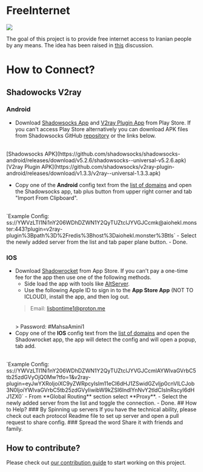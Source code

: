 # FreeInternet

[![](https://dcbadge.vercel.app/api/server/ggDH3G8ng2?style=plastic)](https://discord.gg/ggDH3G8ng2)

The goal of this project is to provide free internet access to Iranian people by any means. The idea has been raised in [this](https://github.com/WeAreMahsaAmini/Core/discussions/62) discussion.

# How to Connect?
## Shadowocks V2ray
### Android
- Download  [Shadowsocks App](https://play.google.com/store/apps/details?id=com.github.shadowsocks) and [V2ray Plugin App](https://play.google.com/store/apps/details?id=com.github.shadowsocks.plugin.v2ray)  from Play Store.
If you can't access Play Store alternatively you can download APK files from Shadowsocks GitHub [repository](https://github.com/shadowsocks) or the links below.
<br />
[Shadowsocks APK](https://github.com/shadowsocks/shadowsocks-android/releases/download/v5.2.6/shadowsocks--universal-v5.2.6.apk)
<br />
 [V2ray Plugin APK](https://github.com/shadowsocks/v2ray-plugin-android/releases/download/v1.3.3/v2ray--universal-1.3.3.apk)

- Copy one of the **Android** config text from the [list of domains](protocols/shadowsocks-v2ray-tls/CONFIGS.md) and open the Shadowsocks app, tab plus button from upper right corner and tab "Import From Clipboard".
<br />
`Example Config:
ss://YWVzLTI1Ni1nY206WDhDZWN1Y2QyTUZtclJYVGJCcmk@aiohekl.monster:443?plugin=v2ray-plugin%3Bpath%3D%2Fredis%3Bhost%3Daiohekl.monster%3Btls`
- Select the newly added server from the list and tab paper plane button.
- Done.

### IOS
- Download [Shadowrocket](https://apps.apple.com/us/app/shadowrocket/id932747118) from App Store. If you can't pay a one-time fee for the app then use one of the following methods.
     - Side load the app with tools like [AltServer](https://altstore.io/).
     - Use the following Apple ID to sign in to the **App Store App** (NOT TO ICLOUD), install the app, and then log out.
     > Email: lisbontime1@proton.me
     <br/>
     > Password: #MahsaAmini1
- Copy one of the **IOS** config text from the [list of domains](protocols/shadowsocks-v2ray-tls/CONFIGS.md) and open the Shadowrocket app, the app will detect the config and will open a popup, tab add.
<br />
`Example Config:
ss://YWVzLTI1Ni1nY206WDhDZWN1Y2QyTUZtclJYVGJCcmlAYWlvaGVrbC5tb25zdGVyOjQ0Mw?tfo=1&v2ray-plugin=eyJwYXRoIjoiXC9yZWRpcyIsIm11eCI6dHJ1ZSwidGZvIjp0cnVlLCJob3N0IjoiYWlvaGVrbC5tb25zdGVyIiwibW9kZSI6IndlYnNvY2tldCIsInRscyI6dHJ1ZX0`
- From **Global Routing** section select **Proxy**.
- Select the newly added server from the list and toggle the connection.
- Done.
## How to Help?
### By Spinning up servers
If you have the technical ability, please check out each protocol Readme file to set up server and open a pull request to share config.
### Spread the word
Share it with friends and family.

## How to contribute?

Please check out [our contribution guide](https://github.com/WeAreMahsaAmini/FreeInternet/blob/main/CONTRIBUTING.md) to start working on this project.
